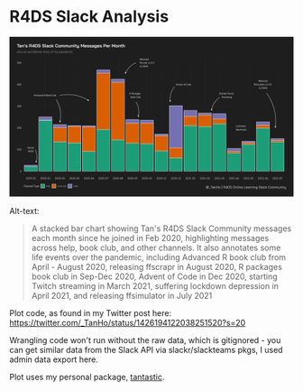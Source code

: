 # R4DS Slack Analysis

[![](https://github.com/tanho63/r4ds_slack_analysis/raw/main/tan_slack_messages.png)]()

Alt-text:

> A stacked bar chart showing Tan's R4DS Slack Community messages each month since he joined in Feb 2020, highlighting messages across help, book club, and other channels. It also annotates some life events over the pandemic, including Advanced R book club from April - August 2020, releasing ffscrapr in August 2020, R packages book club in Sep-Dec 2020, Advent of Code in Dec 2020, starting Twitch streaming in March 2021, suffering lockdown depression in April 2021, and releasing ffsimulator in July 2021

Plot code, as found in my Twitter post here: https://twitter.com/_TanHo/status/1426194122038251520?s=20

Wrangling code won't run without the raw data, which is gitignored - you can get similar data from the Slack API via slackr/slackteams pkgs, I used admin data export here.

Plot uses my personal package, [tantastic](https://github.com/tanho63/tantastic).
